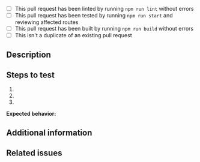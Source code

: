 * [ ] This pull request has been linted by running `npm run lint` without errors
* [ ] This pull request has been tested by running `npm run start` and reviewing affected routes
* [ ] This pull request has been built by running `npm run build` without errors
* [ ] This isn't a duplicate of an existing pull request

## Description

<!-- Description of the pull request -->

## Steps to test

1. <!-- First step -->
2. <!-- Second step -->
3. <!-- and so on... -->

**Expected behavior:** <!-- What should happen -->

## Additional information

<!-- Please provide any additional information that can help us review your contribution. -->

## Related issues

<!-- If this pull request resolves an issue, please indicate the issue number here, e.g. 'Resolves #42' -->
